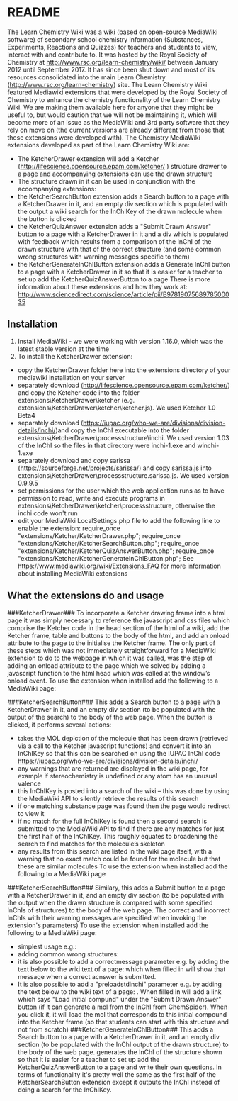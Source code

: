 # README #
The Learn Chemistry Wiki was a wiki (based on open-source MediaWiki software) of secondary school chemistry information (Substances, Experiments, Reactions and Quizzes) for teachers and students to view, interact with and contribute to. It was hosted by the Royal Society of Chemistry at http://www.rsc.org/learn-chemistry/wiki/ between January 2012 until September 2017. It has since been shut down and most of its resources consolidated into the main Learn Chemistry (http://www.rsc.org/learn-chemistry) site. 
The Learn Chemistry Wiki featured Mediawiki extensions that were developed by the Royal Society of Chemistry to enhance the chemistry functionality of the Learn Chemistry Wiki. We are making them available here for anyone that they might be useful to, but would caution that we will not be maintaining it, which will become more of an issue as the MediaWiki and 3rd party software that they rely on move on (the current versions are already different from those that these extensions were developed with). 
The Chemistry MediaWiki extensions developed as part of the Learn Chemistry Wiki are:
- The KetcherDrawer extension will add a Ketcher (http://lifescience.opensource.epam.com/ketcher/ ) structure drawer to a page and accompanying extensions can use the drawn structure
- The structure drawn in it can be used in conjunction with the accompanying extensions:
 - the KetcherSearchButton extension adds a Search button to a page with a KetcherDrawer in it, and an empty div section which is populated with the output a wiki search for the InChIKey of the drawn molecule when the button is clicked
 - the KetcherQuizAnswer extension adds a "Submit Drawn Answer" button to a page with a KetcherDrawer in it and a div which is populated with feedback which results from a comparison of the InChI of the drawn structure with that of the correct structure (and some common wrong structures with warning messages specific to them)
 - the KetcherGenerateInChIButton extension adds a Generate InChI button to a page with a KetcherDrawer in it so that it is easier for a teacher to set up add the KetcherQuizAnswerButton to a page
There is more information about these extensions and how they work at: http://www.sciencedirect.com/science/article/pii/B9781907568978500035 
## Installation ##
1. Install MediaWiki - we were working with version 1.16.0, which was the latest stable version at the time
2. To install the KetcherDrawer extension:
 - copy the KetcherDrawer folder here into the extensions directory of your mediawiki installation on your server
 - separately download (http://lifescience.opensource.epam.com/ketcher/) and copy the Ketcher code into the folder extensions\KetcherDrawer\ketcher (e.g. extensions\KetcherDrawer\ketcher\ketcher.js). We used Ketcher 1.0 Beta4
 - separately download (https://iupac.org/who-we-are/divisions/division-details/inchi/)and copy the InChI executable into the folder extensions\KetcherDrawer\processstructure\inchi. We used version 1.03 of the InChI so the files in that directory were inchi-1.exe and winchi-1.exe
 - separately download and copy sarissa (https://sourceforge.net/projects/sarissa/) and copy sarissa.js into extensions\KetcherDrawer\processstructure.sarissa.js. We used version 0.9.9.5
 - set permissions for the user which the web application runs as to have permission to read, write and execute programs in extensions\KetcherDrawer\ketcher\processstructure, otherwise the inchi code won't run
 - edit your MediaWiki LocalSettings.php file to add the following line to enable the extension: 
require_once "extensions/Ketcher/KetcherDrawer.php";
require_once "extensions/Ketcher/KetcherSearchButton.php";
require_once "extensions/Ketcher/KetcherQuizAnswerButton.php";
require_once "extensions/Ketcher/KetcherGenerateInChIButton.php";
See https://www.mediawiki.org/wiki/Extensions_FAQ for more information about installing MediaWiki extensions
## What the extensions do and usage ##
###KetcherDrawer###
To incorporate a Ketcher drawing frame into a html page it was simply necessary to reference the javascript and css files which comprise the Ketcher code in the head section of the html of a wiki, add the Ketcher frame, table and buttons to the body of the html, and add an onload attribute to the page to the initialise the Ketcher frame. The only part of these steps which was not immediately straightforward for a MediaWiki extension to do to the webpage in which it was called, was the step of adding an onload attribute to the page which we solved by adding a javascript function to the html head which was called at the window’s onload event.
To use the extension when installed add the following to a MediaWiki page:
> <KetcherDrawer/>
###KetcherSearchButton###
This adds a Search button to a page with a KetcherDrawer in it, and an empty div section (to be populated with the output of the search) to the body of the web page. When the button is clicked, it performs several actions:
- takes the MOL depiction of the molecule that has been drawn (retrieved via a call to the Ketcher javascript functions) and convert it into an InChIKey so that this can be searched on using the IUPAC InChI code https://iupac.org/who-we-are/divisions/division-details/inchi/
- any warnings that are returned are displayed in the wiki page, for example if stereochemistry is undefined or any atom has an unusual valence
- this InChIKey is posted into a search of the wiki – this was done by using the MediaWiki API to silently retrieve the results of this search
- if one matching substance page was found then the page would redirect to view it
- if no match for the full InChIKey is found then a second search is submitted to the MediaWiki API to find if there are any matches for just the first half of the InChIKey. This roughly equates to broadening the search to find matches for the molecule’s skeleton
- any results from this search are listed in the wiki page itself, with a warning that no exact match could be found for the molecule but that these are similar molecules
To use the extension when installed add the following to a MediaWiki page 
> <KetcherSearchButton/>
###KetcherSearchButton###
Similary, this adds a Submit button to a page with a KetcherDrawer in it, and an empty div section (to be populated with the output when the drawn structure is compared with some specified InChIs of structures) to the body of the web page. The correct and incorrect InChIs with their warning messages are specified when invoking the extension's parameters) 
To use the extension when installed add the following to a MediaWiki page:
- simplest usage e.g.: <KetcherQuizAnswerButton correctstdinchi="InChI=1S/C6H6/c1-2-4-6-5-3-1/h1-6H"/>
- adding common wrong structures: <KetcherQuizAnswerButton correctstdinchi="InChI=1S/C6H6/c1-2-4-6-5-3-1/h1-6H" wrongstdinchi1="InChI=1S/C6H12/c1-2-4-6-5-3-1/h1-6H2" warningmessage1="You have drawn cyclohexane - try adding some double bonds" wrongstdinchi2="InChI=1S/C5H10/c1-2-4-5-3-1/h1-5H2" warningmessage2="There are not enough carbons in the ring that you have drawn - try again!" wrongstdinchi3="InChI=1S/C3H6/c1-2-3-1/h1-3H2" warningmessage3="You have lost half of your carbons somewhere - try again..."/>
- it is also possible to add a correctmessage parameter e.g. by adding the text below to the wiki text of a page: <KetcherQuizAnswerButton correctstdinchi="InChI=1S/C6H6/c1-2-4-6-5-3-1/h1-6H" correctmessage="Correct – the markovnikov reaction involves addition of an acid HX to an alkene" /> which when filled in will show that message when a correct acnswer is submitted.
- It is also possible to add a "preloadstdinchi" parameter e.g. by adding the text below to the wiki text of a page: <KetcherQuizAnswerButton correctstdinchi="InChI=1S/C5H10/c1-2-4-5-3-1/h1-5H2" preloadstdinchi="InChI=1S/C3H6/c1-2-3-1/h1-3H2"/>. When filled in will add a link which says "Load initial compund" under the "Submit Drawn Answer" button (if it can generate a mol from the InChI from ChemSpider). When you click it, it will load the mol that corresponds to this initial compound into the Ketcher frame (so that students can start with this structure and not from scratch)
###KetcherGenerateInChIButton###
This adds a Search button to a page with a KetcherDrawer in it, and an empty div section (to be populated with the InChI output of the drawn structure) to the body of the web page. generates the InChI of the structure shown so that it is easier for a teacher to set up add the KetcherQuizAnswerButton to a page and write their own questions. In terms of functionality it's pretty well the same as the first half of the KetcherSearchButton extension except it outputs the InChI instead of doing a search for the InChIKey.

